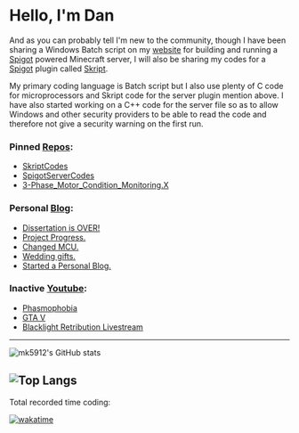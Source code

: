 # Hello, I'm Dan 

And as you can probably tell I'm new to the community, though I have been sharing a Windows Batch script on my [website](https://www.myeasyserver.xyz/) for building and running a [Spigot](https://www.spigotmc.org/) powered Minecraft server, I will also be sharing my codes for a [Spigot](https://www.spigotmc.org/) plugin called [Skript](https://www.skuinty.com/downloads).

My primary coding language is Batch script but I also use plenty of C code for microprocessors and Skript code for the server plugin mention above. I have also started working on a C++ code for the server file so as to allow Windows and other security providers to be able to read the code and therefore not give a security warning on the first run.

### Pinned [Repos](https://github.com/mk5912?tab=repositories):
- [SkriptCodes](https://github.com/mk5912/SkriptCodes)
- [SpigotServerCodes](https://github.com/mk5912/SpigotServerCodes)
- [3-Phase_Motor_Condition_Monitoring.X](https://github.com/mk5912/3-Phase_Motor_Condition_Monitoring.X)

### Personal [Blog](https://www.myeasyserver.xyz/blog2):
<!-- BLOG:START -->
- [Dissertation is OVER!](https://www.myeasyserver.xyz/blog2/dissertation-is-over)
- [Project Progress.](https://www.myeasyserver.xyz/blog2/project-progress)
- [Changed MCU.](https://www.myeasyserver.xyz/blog2/Changed_MCU)
- [Wedding gifts.](https://www.myeasyserver.xyz/blog2/wedding-gifts)
- [Started a Personal Blog.](https://www.myeasyserver.xyz/blog2/started-a-personal-blog)
<!-- BLOG:END -->

### Inactive [Youtube](https://www.youtube.com/channel/UCt04NKIHCuVgYeE8-V6K9ww):
<!-- YOUTUBE:START -->
- [Phasmophobia](https://www.youtube.com/watch?v=50y1qUDf7K0)
- [GTA V](https://www.youtube.com/watch?v=RiXR2d591XA)
- [Blacklight Retribution Livestream](https://www.youtube.com/watch?v=mIqi1Ih45rc)
<!-- YOUTUBE:END -->
---
![mk5912's GitHub stats](https://github-readme-stats.vercel.app/api?username=mk5912&show_icons=true&theme=dark&include_all_commits=true&count_private_commits=true)

![Top Langs](https://github-readme-stats.vercel.app/api/top-langs/?username=mk5912&show_icons=true&theme=dark)
---
Total recorded time coding:

[![wakatime](https://wakatime.com/badge/user/2c230bc3-d896-4e60-91a0-a1e608bee0b2.svg)](https://wakatime.com/@mk5912)

<!-- ![mk5912's wakatime stats](https://github-readme-stats.vercel.app/api/wakatime?username=2c230bc3-d896-4e60-91a0-a1e608bee0b2&show_icons=true&theme=dark) -->

